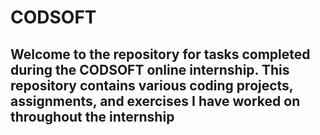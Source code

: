 # CODSOFT

## Welcome to the repository for tasks completed during the CODSOFT online internship. This repository contains various coding projects, assignments, and exercises I have worked on throughout the internship
